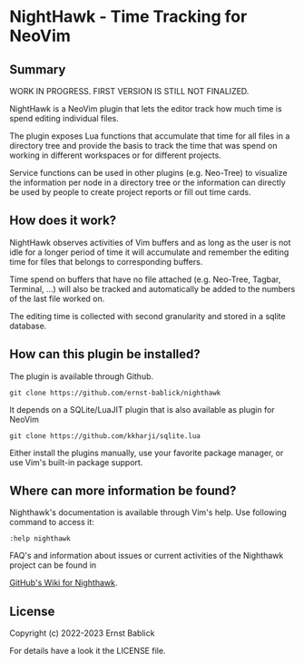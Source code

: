 # NightHawk - Time Tracking for NeoVim

## Summary

WORK IN PROGRESS. FIRST VERSION IS STILL NOT FINALIZED.

NightHawk is a NeoVim plugin that lets the editor track how much time is spend
editing individual files.

The  plugin exposes  Lua functions  that accumulate  that time  for all
files in  a directory tree and  provide the basis  to track the time  that was
spend on working in different workspaces or for different projects.

Service functions can be used in other plugins (e.g. Neo-Tree)
to visualize the  information per node in a directory tree or the 
information can directly be used by people to create project  reports or fill
out time cards.

## How does it work?

NightHawk observes activities  of Vim buffers and  as long as the  user is not
idle for a longer  period of time it will accumulate  and remember the editing
time for files that belongs to corresponding buffers.

Time  spend on  buffers that  have no  file attached  (e.g. Neo-Tree,  Tagbar,
Terminal, ...) will also be tracked  and automatically be added to the numbers
of the last file worked on.

The editing time is collected with second granularity and stored in a sqlite database.

## How can this plugin be installed?

The plugin is available through Github.

```
git clone https://github.com/ernst-bablick/nighthawk
```

It depends on a SQLite/LuaJIT plugin that is also available as plugin for NeoVim

```
git clone https://github.com/kkharji/sqlite.lua
```

Either install the plugins manually, use your  favorite package manager, or  use Vim's
built-in package support.

## Where can more information be found?

Nighthawk's  documentation  is available  through  Vim's  help. Use  following
command to access it:

```
:help nighthawk
```

FAQ's  and information  about issues  or current  activities of  the Nighthawk
project can be found in

[GitHub's Wiki for Nighthawk](https://github.com/ernst-bablick/nighthawk/wiki).

## License

Copyright (c) 2022-2023 Ernst Bablick

For details have a look it the LICENSE file.
